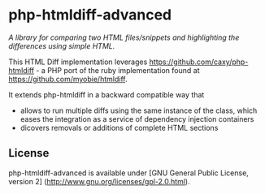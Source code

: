 php-htmldiff-advanced
=======
*A library for comparing two HTML files/snippets and highlighting the differences using simple HTML.*

This HTML Diff implementation leverages https://github.com/caxy/php-htmldiff - a PHP port of the ruby implementation found at https://github.com/myobie/htmldiff.

It extends php-htmldiff in a backward compatible way that
- allows to run multiple diffs using the same instance of the class, which eases the integration as a service of dependency injection containers
- dicovers removals or additions of complete HTML sections

License
-------
php-htmldiff-advanced is available under [GNU General Public License, version 2] (http://www.gnu.org/licenses/gpl-2.0.html).
